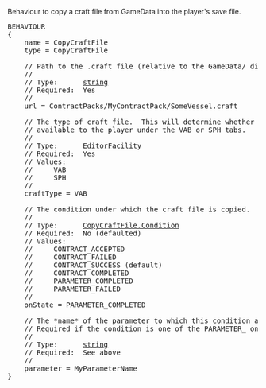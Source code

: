Behaviour to copy a craft file from GameData into the player's save file.

<pre>
BEHAVIOUR
{
    name = CopyCraftFile
    type = CopyCraftFile

    // Path to the .craft file (relative to the GameData/ directory).
    //
    // Type:      <a href="String-Type">string</a>
    // Required:  Yes
    //
    url = ContractPacks/MyContractPack/SomeVessel.craft

    // The type of craft file.  This will determine whether the craft is
    // available to the player under the VAB or SPH tabs.
    //
    // Type:      <a href="Enumeration-Type">EditorFacility</a>
    // Required:  Yes
    // Values:
    //     VAB
    //     SPH
    //
    craftType = VAB

    // The condition under which the craft file is copied.
    //
    // Type:      <a href="Enumeration-Type">CopyCraftFile.Condition</a>
    // Required:  No (defaulted)
    // Values:
    //     CONTRACT_ACCEPTED
    //     CONTRACT_FAILED
    //     CONTRACT_SUCCESS (default)
    //     CONTRACT_COMPLETED
    //     PARAMETER_COMPLETED
    //     PARAMETER_FAILED
    //
    onState = PARAMETER_COMPLETED

    // The *name* of the parameter to which this condition applies.
    // Required if the condition is one of the PARAMETER_ ones.
    //
    // Type:      <a href="String-Type">string</a>
    // Required:  See above
    //
    parameter = MyParameterName
}
</pre>
